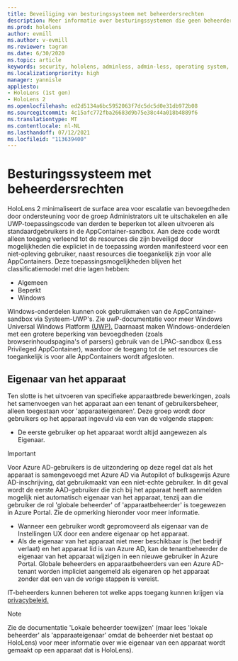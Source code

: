 ```yaml
---
title: Beveiliging van besturingssysteem met beheerdersrechten
description: Meer informatie over besturingssystemen die geen beheerder zijn, apparaateigenaren en beveiliging op HoloLens mixed reality apparaten.
ms.prod: hololens
author: evmill
ms.author: v-evmill
ms.reviewer: tagran
ms.date: 6/30/2020
ms.topic: article
keywords: security, hololens, adminless, admin-less, operating system, admin-less operating system, admin os, admin-less os, hololens 2, hololens2 security,
ms.localizationpriority: high
manager: yannisle
appliesto:
- HoloLens (1st gen)
- HoloLens 2
ms.openlocfilehash: ed2d5134a6bc5952063f7dc5dc5d0e31db972b08
ms.sourcegitcommit: 4c15afc772fba26683d9b75e38c44a018b4889f6
ms.translationtype: MT
ms.contentlocale: nl-NL
ms.lasthandoff: 07/12/2021
ms.locfileid: "113639400"
---
```

# <a name="admin-less-operating-system"></a>Besturingssysteem met beheerdersrechten

HoloLens 2 minimaliseert de surface area voor escalatie van bevoegdheden door ondersteuning voor de groep Administrators uit te uitschakelen en alle UWP-toepassingscode van derden te beperken tot alleen uitvoeren als standaardgebruikers in de AppContainer-sandbox. Aan deze code wordt alleen toegang verleend tot de resources die zijn beveiligd door mogelijkheden die expliciet in de toepassing worden manifesteerd voor een niet-opleving gebruiker, naast resources die toegankelijk zijn voor alle AppContainers.
Deze toepassingsmogelijkheden blijven het classificatiemodel met drie lagen hebben:
  * Algemeen
  * Beperkt
  * Windows

Windows-onderdelen kunnen ook gebruikmaken van de AppContainer-sandbox via Systeem-UWP's. Zie uwP-documentatie voor meer Windows Universal Windows Platform [(UWP).](/windows/uwp/) Daarnaast maken Windows-onderdelen met een grotere beperking van bevoegdheden (zoals browserinhoudspagina's of parsers) gebruik van de LPAC-sandbox (Less Privileged AppContainer), waardoor de toegang tot de set resources die toegankelijk is voor alle AppContainers wordt afgesloten.

## <a name="device-owner"></a>Eigenaar van het apparaat

Ten slotte is het uitvoeren van specifieke apparaatbrede bewerkingen, zoals het samenvoegen van het apparaat aan een tenant of gebruikersbeheer, alleen toegestaan voor 'apparaateigenaren'. Deze groep wordt door gebruikers op het apparaat ingevuld via een van de volgende stappen:
  * De eerste gebruiker op het apparaat wordt altijd aangewezen als Eigenaar. 
> [!IMPORTANT]
>Voor Azure AD-gebruikers is de uitzondering op deze regel dat als het apparaat is samengevoegd met Azure AD via Autopilot of bulksgewijs Azure AD-inschrijving, dat gebruikmaakt van een niet-echte gebruiker. In dit geval wordt de eerste AAD-gebruiker die zich bij het apparaat heeft aanmelden mogelijk niet automatisch eigenaar van het apparaat, tenzij aan die gebruiker de rol 'globale beheerder' of 'apparaatbeheerder' is toegewezen in Azure Portal. Zie de opmerking hieronder voor meer informatie.  

  * Wanneer een gebruiker wordt gepromoveerd als eigenaar van de Instellingen UX door een andere eigenaar op het apparaat.
  * Als de eigenaar van het apparaat niet meer beschikbaar is (het bedrijf verlaat) en het apparaat lid is van Azure AD, kan de tenantbeheerder de eigenaar van het apparaat wijzigen in een nieuwe gebruiker in Azure Portal. Globale beheerders en apparaatbeheerders van een Azure AD-tenant worden impliciet aangemeld als eigenaren op het apparaat zonder dat een van de vorige stappen is vereist.  

 IT-beheerders kunnen beheren tot welke apps toegang kunnen krijgen via [privacybeleid.](/windows/client-management/mdm/policy-csp-privacy) 

> [!NOTE]
> Zie de documentatie 'Lokale beheerder toewijzen' (maar lees [](/azure/active-directory/devices/assign-local-admin) 'lokale beheerder' als 'apparaateigenaar' omdat de beheerder niet bestaat op HoloLens) voor meer informatie over wie eigenaar van een apparaat wordt gemaakt op een apparaat dat is HoloLens).